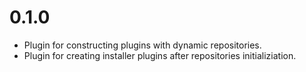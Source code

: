 # 0.1.0

- Plugin for constructing plugins with dynamic repositories.
- Plugin for creating installer plugins after repositories initializiation.